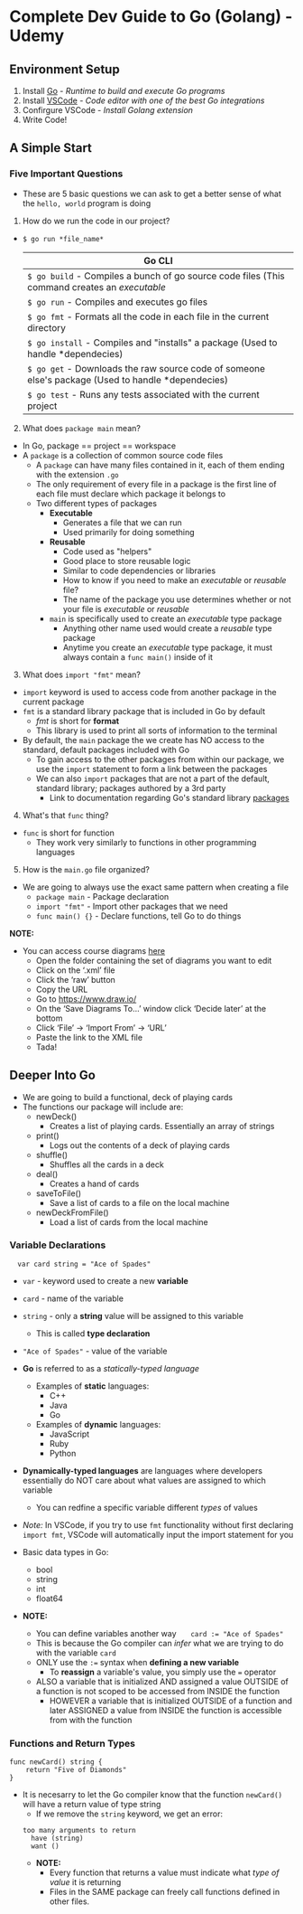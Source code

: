 # Complete Dev Guide to Go (Golang) - Udemy

## Environment Setup

1. Install [Go]('https://goland.org/dl/') - *Runtime to build and execute Go programs*
2. Install [VSCode]('https://code.visualstudio.com/') - *Code editor with one of the best Go integrations*
3. Confirgure VSCode - *Install Golang extension*
4. Write Code!

## A Simple Start
### Five Important Questions

* These are 5 basic questions we can ask to get a better sense of what the `hello, world` program is doing
1. How do we run the code in our project?
  * `$ go run *file_name*`

    | Go CLI |
    | ------ |
    | `$ go build` - Compiles a bunch of go source code files (This command creates an *executable*  |
    | `$ go run` - Compiles and executes go files |
    | `$ go fmt` - Formats all the code in each file in the current directory   |
    | `$ go install` - Compiles and "installs" a package (Used to handle *dependecies) |
    | `$ go get` - Downloads the raw source code of someone else's package (Used to handle *dependecies)   |          
    | `$ go test` - Runs any tests associated with the current project    |  
            
2. What does `package main` mean?
  * In Go, package == project == workspace
  * A `package` is a collection of common source code files
    * A `package` can have many files contained in it, each of them ending with the extension `.go`
    * The only requirement of every file in a package is the first line of each file must declare which package it belongs to
    * Two different types of packages
        * **Executable**
          * Generates a file that we can run
          * Used primarily for doing something 
        * **Reusable**
          * Code used as "helpers"
          * Good place to store reusable logic
          * Similar to code dependencies or libraries
          * How to know if you need to make an *executable* or *reusable* file?
          * The name of the package you use determines whether or not your file is *executable* or *reusable* 
      * `main` is specifically used to create an *executable* type package
        * Anything other name used would create a *reusable* type package
        * Anytime you create an *executable* type package, it must always contain a `func main()` inside of it
3. What does `import "fmt"` mean?
  * `import` keyword is used to access code from another package in the current package
  * `fmt` is a standard library package that is included in Go by default
    * *fmt* is short for **format**
    * This library is used to print all sorts of information to the terminal
  * By default, the `main` package the we create has NO access to the standard, default packages included with Go
    * To gain access to the other packages from within our package, we use the `import` statement to form a link between the packages
    * We can also `import` packages that are not a part of the default, standard library; packages authored by a 3rd party
      * Link to documentation regarding Go's standard library [packages]('https://golang.org/pkg')
4. What's that `func` thing?
  * `func` is short for function
    * They work very similarly to functions in other programming languages
5. How is the `main.go` file organized?
  * We are going to always use the exact same pattern when creating a file
    * `package main` - Package declaration
    * `import "fmt"` - Import other packages that we need
    * `func main() {}` - Declare functions, tell Go to do things

**NOTE:**
  * You can access course diagrams [here]('https://github.com/StephenGrider/GoCasts/tree/master/diagrams')
    * Open the folder containing the set of diagrams you want to edit
    * Click on the ‘.xml’ file
    * Click the ‘raw’ button
    * Copy the URL
    * Go to https://www.draw.io/
    * On the ‘Save Diagrams To…’ window click ‘Decide later’ at the bottom
    * Click ‘File’ -> ‘Import From’ -> ‘URL’
    * Paste the link to the XML file
    * Tada!

## Deeper Into Go

* We are going to build a functional, deck of playing cards
* The functions our package will include are:
  * newDeck()
    * Creates a list of playing cards. Essentially an array of strings
  * print()
    * Logs out the contents of a deck of playing cards
  * shuffle()
    * Shuffles all the cards in a deck
  * deal()
    * Creates a hand of cards
  * saveToFile()
    * Save a list of cards to a file on the local machine
  * newDeckFromFile()
    * Load a list of cards from the local machine

### Variable Declarations

```
  var card string = "Ace of Spades"
```
  * `var` - keyword used to create a new **variable**
  * `card` - name of the variable 
  * `string` - only a **string** value will be assigned to this variable
    * This is called **type declaration**
  * `"Ace of Spades"` - value of the variable

* **Go** is referred to as a *statically-typed language*
  * Examples of **static** languages:
    * C++
    * Java
    * Go
  * Examples of **dynamic** languages:
    * JavaScript
    * Ruby
    * Python

* **Dynamically-typed languages** are languages where developers essentially do NOT care about what values are assigned to which variable
  * You can redfine a specific variable different *types* of values 

* *Note:* In VSCode, if you try to use `fmt` functionality without first declaring `import fmt`, VSCode will automatically input the import statement for you

* Basic data types in Go:
  * bool
  * string
  * int
  * float64 

* **NOTE:**
  * You can define variables another way
`	card := "Ace of Spades"`
  * This is because the Go compiler can *infer* what we are trying to do with the variable `card` 
  * ONLY use the `:=` syntax when **defining a new variable**
    * To **reassign** a variable's value, you simply use the `=` operator
  * ALSO a variable that is initialized AND assigned a value OUTSIDE of a function is not scoped to be accessed from INSIDE the function
    * HOWEVER a variable that is initialized OUTSIDE of a function and later ASSIGNED a value from INSIDE the function is accessible from with the function
  
### Functions and Return Types

```
func newCard() string {
	return "Five of Diamonds"
}
```
* It is necesarry to let the Go compiler know that the function `newCard()` will have a return value of type string
  * If we remove the `string` keyword, we get an error:
  ```
  too many arguments to return
    have (string)
    want ()
  ```
  * **NOTE:** 
    * Every function that returns a value must indicate what *type of value* it is returning
    * Files in the SAME package can freely call functions defined in other files.

